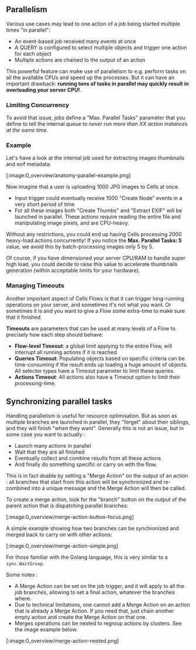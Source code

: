 ## Parallelism

Various use cases may lead to one action of a job being started multiple times "in parallel": 

- An event-based job received many events at once
- A QUERY is configured to select multiple objects and trigger one action for each object
- Multiple actions are chained to the output of an action

This powerful feature can make use of parallelism to e.g. perform tasks on all the available CPUs and speed up the processes. But it can have an important drawback: **running tons of tasks in parallel may quickly result in overloading your server CPU!**.

### Limiting Concurrency

To avoid that issue, jobs define a "Max. Parallel Tasks" parameter that you define to tell the internal queue to _never run more than XX action instances at the same time_.  

### Example

Let's have a look at the internal job used for extracting images thumbnails and exif metadata: 

[:image:0_overview/anatomy-parallel-example.png]

Now imagine that a user is uploading 1000 JPG images to Cells at once. 

 - Input trigger could eventually receive 1000 "Create Node" events in a very short period of time
 - For all these images both "Create Thumbs" and "Extract EXIF" will be launched in parallel. These actions require reading the entire file and manipulating image pixels, and are CPU-heavy. 

Without any restrictions, you could end up having Cells processing 2000 heavy-load actions concurrently!
If you notice the **Max. Parallel Tasks: 5** value, we avoid this by batch-processing images only 5 by 5.

Of course, if you have dimensioned your server CPU/RAM to handle super high load, you could decide to raise this value to accelerate thumbnails generation (within acceptable limits for your hardware).

### Managing Timeouts

Another important aspect of Cells Flows is that it can trigger long-running operations on your server, and sometimes it's not what you want. Or sometimes it is and you want to give a Flow some extra-time to make sure that it finished. 

**Timeouts** are parameters that can be used at many levels of a Flow to precisely how each step should behave: 

 - **Flow-level Timeout**: a global limit applying to the entire Flow, will interrupt all running actions if it is reached.
 - **Queries Timeout**: Populating objects based on specific criteria can be time-consuming if the result ends up loading a huge amount of objects. All selector types have a Timeout parameter to limit these queries.
 - **Actions Timeout**: All actions also have a Timeout option to limit their processing-time.

## Synchronizing parallel tasks

Handling parallelism is useful for resource optimisation. But as soon as multiple branches are launched in parallel, they "forget" about their siblings, and they will finish "when they want". Generally this is not an issue, but in some case you want to actually :

- Launch many actions in parallel
- Wait that they are all finished
- Eventually collect and combine results from all these actions
- And finally do something specific or carry on with the flow. 

This is in fact doable by setting a "Merge Action" on the output of an action : all branches that start from this action will be synchronized and re-combined into a unique message and the Merge Action will then be called. 

To create a merge action, look for the "branch" button on the output of the parent action that is dispatching parallel branches:

[:image:0_overview/merge-action-button-focus.png]

A simple example showing how two branches can be synchronized and merged back to carry on with other actions:

[:image:0_overview/merge-action-simple.png]

For those familiar with the Golang language, this is very similar to a `sync.WaitGroup`.

Some notes : 

- A Merge Action can be set on the job trigger, and it will apply to all the job branches, allowing to set a final action, whatever the branches where.
- Due to technical limitations, one cannot add a Merge Action on an action that is already a Merge Action. If you need that, just chain another empty action and create the Merge Action on that one.
- Merges operations can be nested to regroup actions by clusters. See the image example below.

[:image:0_overview/merge-action-nested.png]